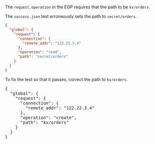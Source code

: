 The `request.operation` in the EGP requires that the path to be `kv/orders`.

The `success.json` test erroneously sets the path to `secret/orders`.

```json
{
  "global": {
    "request": {
      "connection": {
        "remote_addr": "122.22.3.4"
      },
      "operation": "read",
      "path": "secret/orders"
    }
  }
}
```

To fix the test so that it passes, correct the path to `kv/orders`.

<pre class="file" data-filename="workshop-one/test/cidr-check/success.json" data-target="append">
{
  "global": {
    "request": {
      "connection": {
        "remote_addr": "122.22.3.4"
      },
      "operation": "create",
      "path": "kv/orders"
    }
  }
}
</pre>
